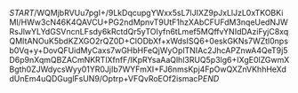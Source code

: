 $START$/WQMjbRVUu7pgI+/9LkDqcupgYWxx5sL7lJIXZ9pJxLlJzL0xTKOBKiMl/HWw3cN46K4QAVCU+PG2ndMpnvT9UtF1hzXAbCFUFdM3nqeUedNJWRsJlwYLYdGSVncnLFsdy6kRctdQr5yTOIyfn6tLmef5MQffvYNIdDAziFyjC8xqQMItANOuK5bdKZXGO2rQZ0D+ClODbXf+xWdsISQ6+0eskGKNs7WZtl0npsb0Vq+y+DovQFUidMyCaxs7wGHbHFeQjWyOplTNIAc2JhcAPZnwA4QeT9j5D6p9nXqmQBZACmNKRTlXfnfF/IKpRYsaAaQlhl3RUQ5p3lg6+IXgE0lZGwmXBgth0ZJWdycsWyy01YR0JjIb7WYFmXI+FJ6nmsKpj4FpOwQXZnVKhhHeXddUnEm4uQDGuglFsUN9/Optrp+VFQvRoEOf2ismacP$END$